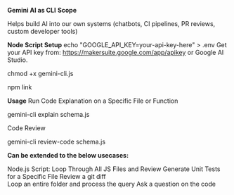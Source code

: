**Gemini AI as CLI**
**Scope**

Helps build AI into our own systems (chatbots, CI pipelines, PR reviews, custom developer tools)

**Node Script Setup**
echo "GOOGLE_API_KEY=your-api-key-here" > .env
Get your API key from: https://makersuite.google.com/app/apikey or Google AI Studio.

chmod +x gemini-cli.js

npm link

**Usage**
Run Code Explanation on a Specific File or Function

gemini-cli explain schema.js

Code Review 

gemini-cli review-code schema.js

**Can be extended to the below usecases:**

Node.js Script: Loop Through All JS Files and Review
Generate Unit Tests for a Specific File
Review a git diff	
Loop an entire folder and process the query
Ask a question on the code

